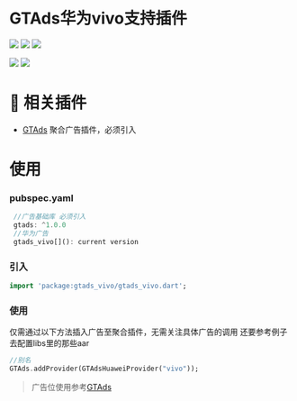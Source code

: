 # GTAds华为vivo支持插件
<p>
<a href="https://pub.flutter-io.cn/packages/gtads_vivo"><img src=https://img.shields.io/pub/v/gtads_vivo?color=orange></a>
<a href="https://pub.flutter-io.cn/packages/gtads_vivo"><img src=https://img.shields.io/pub/likes/gtads_vivo></a>
<a href="https://pub.flutter-io.cn/packages/gtads_vivo"><img src=https://img.shields.io/pub/points/gtads_vivo></a>
</p>
<p>
<a href="http://qm.qq.com/cgi-bin/qm/qr?_wv=1027&k=VhD0AZSmzvsD3fu7CeQFkzpBQHMHANb1&authKey=W7JGJ0HKklyhP1jyBvbTF2Dkw0cq4UmhVSx2zXVdIm6n48Xrto%2B7%2B1n9jbkAadyF&noverify=0&group_code=649574038"><img src=https://img.shields.io/badge/flutter%E4%BA%A4%E6%B5%81%E7%BE%A4-649574038-blue></a>
<a href="http://qm.qq.com/cgi-bin/qm/qr?_wv=1027&k=9I9lyXewEsEnx0f00EOF_9hEcFmG5Bmg&authKey=AJfQ8%2FhOLcoJ0p5B16EITjFav1IIs3UAerZSUsWZfa0evuklgxibHti51AYlZgI3&noverify=0&group_code=769626410"><img src=https://img.shields.io/badge/flutter%E4%BA%A4%E6%B5%81%E7%BE%A42-769626410-blue></a>
</p>

# 📢 相关插件

- [GTAds](https://github.com/gstory0404/GTAds) 聚合广告插件，必须引入

# 使用

### pubspec.yaml
```dart
 //广告基础库 必须引入
 gtads: ^1.0.0
 //华为广告
 gtads_vivo[](): current version
```

### 引入
```dart
import 'package:gtads_vivo/gtads_vivo.dart';
```

### 使用
仅需通过以下方法插入广告至聚合插件，无需关注具体广告的调用
还要参考例子去配置libs里的那些aar
```dart
//别名
GTAds.addProvider(GTAdsHuaweiProvider("vivo"));
```

> 广告位使用参考[GTAds](https://github.com/gstory0404/GTAds/tree/master/gtads)

